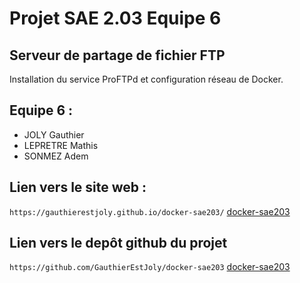 # Projet SAE 2.03 Equipe 6

## Serveur de partage de fichier FTP
Installation du service ProFTPd et configuration réseau de Docker.

## Equipe 6 :
* JOLY Gauthier
* LEPRETRE Mathis
* SONMEZ Adem

## Lien vers le site web :
`https://gauthierestjoly.github.io/docker-sae203/`
[docker-sae203](https://gauthierestjoly.github.io/docker-sae203/)

## Lien vers le depôt github du projet
`https://github.com/GauthierEstJoly/docker-sae203`
[docker-sae203](https://github.com/GauthierEstJoly/docker-sae203/)
